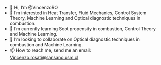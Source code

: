 - 👋 Hi, I’m @VincenzoRO
- 👀 I’m interested in Heat Transfer, Fluid Mechanics, Control System Theory, Machine Learning and Optical diagnostic techniques in combustion.
- 🌱 I’m currently learning Soot propensity in combustion, Control Theory and Machine Learning.
- 💞️ I’m looking to collaborate on Optical diagnostic techniques in combustion and Machine Learning.
- 📫 How to reach me, send me an email: Vincenzo.rosati@sansano.usm.cl

<!---
VincenzoRO/VincenzoRO is a ✨ special ✨ repository because its `README.md` (this file) appears on your GitHub profile.
You can click the Preview link to take a look at your changes.
--->
